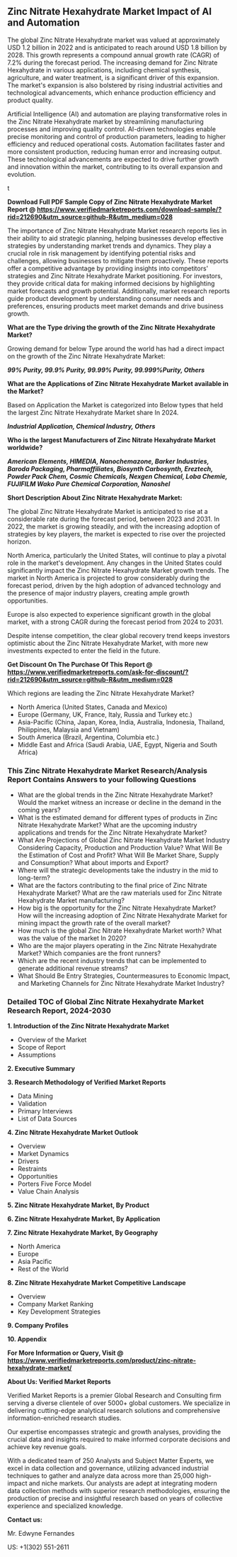 <h2>Zinc Nitrate Hexahydrate Market Impact of AI and Automation</h2><p>The global Zinc Nitrate Hexahydrate market was valued at approximately USD 1.2 billion in 2022 and is anticipated to reach around USD 1.8 billion by 2028. This growth represents a compound annual growth rate (CAGR) of 7.2% during the forecast period. The increasing demand for Zinc Nitrate Hexahydrate in various applications, including chemical synthesis, agriculture, and water treatment, is a significant driver of this expansion. The market's expansion is also bolstered by rising industrial activities and technological advancements, which enhance production efficiency and product quality.</p><p>Artificial Intelligence (AI) and automation are playing transformative roles in the Zinc Nitrate Hexahydrate market by streamlining manufacturing processes and improving quality control. AI-driven technologies enable precise monitoring and control of production parameters, leading to higher efficiency and reduced operational costs. Automation facilitates faster and more consistent production, reducing human error and increasing output. These technological advancements are expected to drive further growth and innovation within the market, contributing to its overall expansion and evolution.</p>t</p><p id="" class=""><strong>Download Full PDF Sample Copy of Zinc Nitrate Hexahydrate Market Report @ <a href="https://www.verifiedmarketreports.com/download-sample/?rid=212690&utm_source=github-R&utm_medium=028" target="_blank">https://www.verifiedmarketreports.com/download-sample/?rid=212690&utm_source=github-R&utm_medium=028</a></strong></p><p>The importance of&nbsp;Zinc Nitrate Hexahydrate Market research reports lies in their ability to aid strategic planning, helping businesses develop effective strategies by understanding market trends and dynamics. They play a crucial role in risk management by identifying potential risks and challenges, allowing businesses to mitigate them proactively. These reports offer a competitive advantage by providing insights into competitors' strategies and Zinc Nitrate Hexahydrate Market positioning. For investors, they provide critical data for making informed decisions by highlighting market forecasts and growth potential. Additionally, market research reports guide product development by understanding consumer needs and preferences, ensuring products meet market demands and drive business growth.</p><p><strong>What are the&nbsp;Type driving the growth of the Zinc Nitrate Hexahydrate Market?</strong></p><p id="" class="">Growing demand for below Type around the world has had a direct impact on the growth of the Zinc Nitrate Hexahydrate Market:</p><em><strong>99% Purity, 99.9% Purity, 99.99% Purity, 99.999%Purity, Others</strong></em></p><strong>What are the&nbsp;Applications&nbsp;of Zinc Nitrate Hexahydrate Market available in the Market?</strong></p><p id="" class="">Based on Application the Market is categorized into Below types that held the largest Zinc Nitrate Hexahydrate Market share In 2024.</p><em><strong>Industrial Application, Chemical Industry, Others</strong></em></p><strong>Who is the largest Manufacturers of Zinc Nitrate Hexahydrate Market worldwide?</strong></p><p><em><strong>American Elements, HIMEDIA, Nanochemazone, Barker Industries, Baroda Packaging, Pharmaffiliates, Biosynth Carbosynth, Ereztech, Powder Pack Chem, Cosmic Chemicals, Nexgen Chemical, Loba Chemie, FUJIFILM Wako Pure Chemical Corporation, Nanoshel</strong></em></p><p id="" class=""><strong>Short Description About Zinc Nitrate Hexahydrate Market:</strong></p><p>The global Zinc Nitrate Hexahydrate Market is anticipated to rise at a considerable rate during the forecast period, between 2023 and 2031. In 2022, the market is growing steadily, and with the increasing adoption of strategies by key players, the market is expected to rise over the projected horizon.</p><p>North America, particularly the United States, will continue to play a pivotal role in the market's development. Any changes in the United States could significantly impact the Zinc Nitrate Hexahydrate Market growth trends. The market in North America is projected to grow considerably during the forecast period, driven by the high adoption of advanced technology and the presence of major industry players, creating ample growth opportunities.</p><p>Europe is also expected to experience significant growth in the global market, with a strong CAGR during the forecast period from 2024 to 2031.</p><p>Despite intense competition, the clear global recovery trend keeps investors optimistic about the Zinc Nitrate Hexahydrate Market, with more new investments expected to enter the field in the future.</p><p id="" class=""><strong>Get Discount On The Purchase Of This Report @ <a href="https://www.verifiedmarketreports.com/ask-for-discount/?rid=212690&utm_source=github-R&utm_medium=028" target="_blank">https://www.verifiedmarketreports.com/ask-for-discount/?rid=212690&utm_source=github-R&utm_medium=028</a></strong></p>Which regions are leading the Zinc Nitrate Hexahydrate Market?</p><ul><li>North America (United States, Canada and Mexico)</li><li>Europe (Germany, UK, France, Italy, Russia and Turkey etc.)</li><li>Asia-Pacific (China, Japan, Korea, India, Australia, Indonesia, Thailand, Philippines, Malaysia and Vietnam)</li><li>South America (Brazil, Argentina, Columbia etc.)</li><li>Middle East and Africa (Saudi Arabia, UAE, Egypt, Nigeria and South Africa)</li></ul><h3 id="" class="">This Zinc Nitrate Hexahydrate Market Research/Analysis Report Contains Answers to your following Questions</h3><ul><li>What are the global trends in the Zinc Nitrate Hexahydrate Market? Would the market witness an increase or decline in the demand in the coming years?</li><li>What is the estimated demand for different types of products in Zinc Nitrate Hexahydrate Market? What are the upcoming industry applications and trends for the Zinc Nitrate Hexahydrate Market?</li><li>What Are Projections of Global Zinc Nitrate Hexahydrate Market Industry Considering Capacity, Production and Production Value? What Will Be the Estimation of Cost and Profit? What Will Be Market Share, Supply and Consumption? What about imports and Export?</li><li>Where will the strategic developments take the industry in the mid to long-term?</li><li>What are the factors contributing to the final price of Zinc Nitrate Hexahydrate Market? What are the raw materials used for Zinc Nitrate Hexahydrate Market manufacturing?</li><li>How big is the opportunity for the Zinc Nitrate Hexahydrate Market? How will the increasing adoption of Zinc Nitrate Hexahydrate Market for mining impact the growth rate of the overall market?</li><li>How much is the global Zinc Nitrate Hexahydrate Market worth? What was the value of the market In 2020?</li><li>Who are the major players operating in the Zinc Nitrate Hexahydrate Market? Which companies are the front runners?</li><li>Which are the recent industry trends that can be implemented to generate additional revenue streams?</li><li>What Should Be Entry Strategies, Countermeasures to Economic Impact, and Marketing Channels for Zinc Nitrate Hexahydrate Market Industry?</li></ul><h3 id="" class="">Detailed TOC of Global Zinc Nitrate Hexahydrate Market Research Report, 2024-2030</h3><p id="" class=""><strong>1. Introduction of the Zinc Nitrate Hexahydrate Market</strong></p><ul><li>Overview of the Market</li><li>Scope of Report</li><li>Assumptions</li></ul><p id="" class=""><strong>2. Executive Summary</strong></p><p id="" class=""><strong>3. Research Methodology of Verified Market Reports</strong></p><ul><li>Data Mining</li><li>Validation</li><li>Primary Interviews</li><li>List of Data Sources</li></ul><p id="" class=""><strong>4. Zinc Nitrate Hexahydrate Market Outlook</strong></p><ul><li>Overview</li><li>Market Dynamics</li><li>Drivers</li><li>Restraints</li><li>Opportunities</li><li>Porters Five Force Model</li><li>Value Chain Analysis</li></ul><p id="" class=""><strong>5. Zinc Nitrate Hexahydrate Market, By Product</strong></p><p id="" class=""><strong>6. Zinc Nitrate Hexahydrate Market, By Application</strong></p><p id="" class=""><strong>7. Zinc Nitrate Hexahydrate Market, By Geography</strong></p><ul><li>North America</li><li>Europe</li><li>Asia Pacific</li><li>Rest of the World</li></ul><p id="" class=""><strong>8. Zinc Nitrate Hexahydrate Market Competitive Landscape</strong></p><ul><li>Overview</li><li>Company Market Ranking</li><li>Key Development Strategies</li></ul><p id="" class=""><strong>9. Company Profiles</strong></p><p id="" class=""><strong>10. Appendix</strong></p><p id="" class=""><strong>For More Information or Query, Visit @ <a href="https://www.verifiedmarketreports.com/product/zinc-nitrate-hexahydrate-market/" target="_blank">https://www.verifiedmarketreports.com/product/zinc-nitrate-hexahydrate-market/</a></strong></p><p id="" class=""><strong>About Us: Verified Market Reports</strong></p><p id="" class="">Verified Market Reports is a premier Global Research and Consulting firm serving a diverse clientele of over 5000+ global customers. We specialize in delivering cutting-edge analytical research solutions and comprehensive information-enriched research studies.</p><p id="" class="">Our expertise encompasses strategic and growth analyses, providing the crucial data and insights required to make informed corporate decisions and achieve key revenue goals.</p><p id="" class="">With a dedicated team of 250 Analysts and Subject Matter Experts, we excel in data collection and governance, utilizing advanced industrial techniques to gather and analyze data across more than 25,000 high-impact and niche markets. Our analysts are adept at integrating modern data collection methods with superior research methodologies, ensuring the production of precise and insightful research based on years of collective experience and specialized knowledge.</p><p id="" class=""><strong>Contact us:</strong></p><p id="" class="">Mr. Edwyne Fernandes</p><p id="" class="">US: +1(302) 551-2611</p>